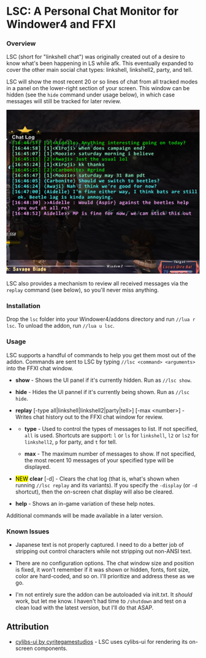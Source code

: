 # LSC: A Personal Chat Monitor for Windower4 and FFXI

### Overview

LSC (short for "linkshell chat") was originally created out of a desire to know what's been happening in LS while afk. This eventually expanded to cover the other main social chat types: linkshell, linkshell2, party, and tell.

LSC will show the most recent 20 or so lines of chat from all tracked modes in a panel on the lower-right section of your screen. This window can be hidden (see the `hide` command under usage below), in which case messages will still be tracked for later review.

<img title="" src="./content/sample.png" alt="dsaf" width="507" data-align="center">

LSC also provides a mechanism to review all received messages via the `replay` command (see below), so you'll never miss anything.

### Installation

Drop the `lsc` folder into your Windower4/addons directory and run `//lua r lsc`. To unload the addon, run `//lua u lsc`.

### Usage

LSC supports a handful of commands to help you get them most out of the addon.  Commands are sent to LSC by typing `//lsc <command> <arguments>` into the FFXI chat window.

- **show** - Shows the UI panel if it's currently hidden. Run as `//lsc show`.

- **hide** - Hides the UI pannel if it's currently being shown. Run as `//lsc hide`.

- **replay** [-type all|linkshell|linkshell2|party|tell>] [-max &lt;number&gt;] - Writes chat history out to the FFXI chat window for review.

- - **type** - Used to control the types of messages to list. If not specified, `all` is used. Shortcuts are support: `l` or `ls` for `linkshell`, `l2` or `ls2` for `linkshell2`, `p` for party, and `t` for tell.
  
  - **max** - The maximum number of messages to show. If not specified, the most recent 10 messages of your specified type will be displayed.

- <mark>NEW</mark> **clear** [-d] - Clears the chat log (that is, what's shown when running `//lsc replay` and its variants). If you specify the `-display` (or `-d` shortcut), then the on-screen chat display will also be cleared.

- **help** - Shows an in-game variation of these help notes.

Additional commands will be made available in a later version.

### Known Issues

- Japanese text is not properly captured. I need to do a better job of stripping out control characters while not stripping out non-ANSI text.

- There are no configuration options. The chat window size and position is fixed, it won't remember if it was shown or hidden, fonts, font size, color are hard-coded, and so on. I'll prioritize and address these as we go.

- I'm not entirely sure the addon can be autoloaded via init.txt. It *should* work, but let me know. I haven't had time to `/shutdown` and test on a clean load with the latest version, but I'll do that ASAP.

## Attribution

- [cylibs-ui by cyritegamestudios](https://github.com/cyritegamestudios/cylibs-ui) - LSC uses cylibs-ui for rendering its on-screen components.
